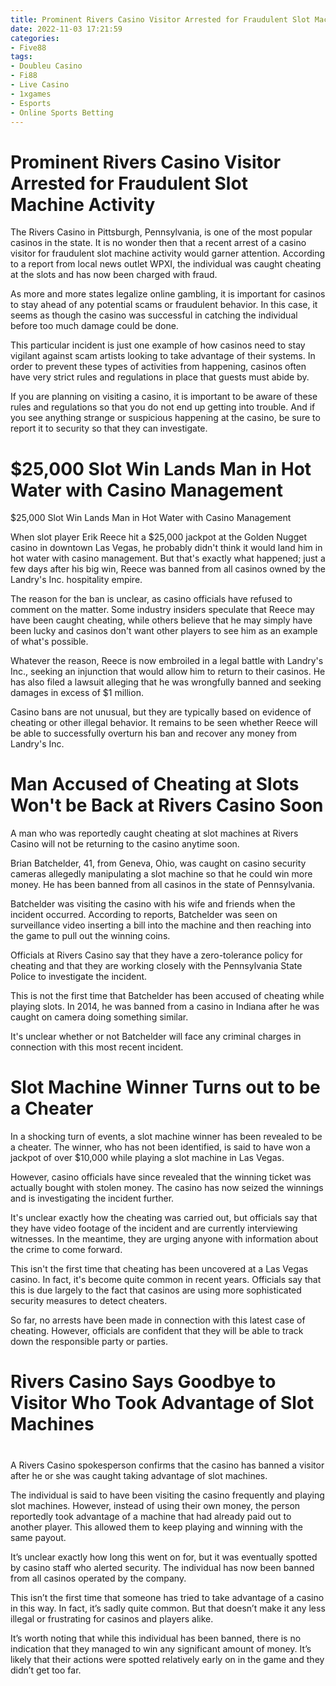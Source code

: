 ```yaml
---
title: Prominent Rivers Casino Visitor Arrested for Fraudulent Slot Machine Activity
date: 2022-11-03 17:21:59
categories:
- Five88
tags:
- Doubleu Casino
- Fi88
- Live Casino
- 1xgames
- Esports
- Online Sports Betting
---
```



#  Prominent Rivers Casino Visitor Arrested for Fraudulent Slot Machine Activity

The Rivers Casino in Pittsburgh, Pennsylvania, is one of the most popular casinos in the state. It is no wonder then that a recent arrest of a casino visitor for fraudulent slot machine activity would garner attention. According to a report from local news outlet WPXI, the individual was caught cheating at the slots and has now been charged with fraud.

As more and more states legalize online gambling, it is important for casinos to stay ahead of any potential scams or fraudulent behavior. In this case, it seems as though the casino was successful in catching the individual before too much damage could be done.

This particular incident is just one example of how casinos need to stay vigilant against scam artists looking to take advantage of their systems. In order to prevent these types of activities from happening, casinos often have very strict rules and regulations in place that guests must abide by.

If you are planning on visiting a casino, it is important to be aware of these rules and regulations so that you do not end up getting into trouble. And if you see anything strange or suspicious happening at the casino, be sure to report it to security so that they can investigate.

#  $25,000 Slot Win Lands Man in Hot Water with Casino Management

$25,000 Slot Win Lands Man in Hot Water with Casino Management

When slot player Erik Reece hit a $25,000 jackpot at the Golden Nugget casino in downtown Las Vegas, he probably didn't think it would land him in hot water with casino management. But that's exactly what happened; just a few days after his big win, Reece was banned from all casinos owned by the Landry's Inc. hospitality empire.

The reason for the ban is unclear, as casino officials have refused to comment on the matter. Some industry insiders speculate that Reece may have been caught cheating, while others believe that he may simply have been lucky and casinos don't want other players to see him as an example of what's possible.

Whatever the reason, Reece is now embroiled in a legal battle with Landry's Inc., seeking an injunction that would allow him to return to their casinos. He has also filed a lawsuit alleging that he was wrongfully banned and seeking damages in excess of $1 million.

Casino bans are not unusual, but they are typically based on evidence of cheating or other illegal behavior. It remains to be seen whether Reece will be able to successfully overturn his ban and recover any money from Landry's Inc.

#  Man Accused of Cheating at Slots Won't be Back at Rivers Casino Soon

A man who was reportedly caught cheating at slot machines at Rivers Casino will not be returning to the casino anytime soon.

Brian Batchelder, 41, from Geneva, Ohio, was caught on casino security cameras allegedly manipulating a slot machine so that he could win more money. He has been banned from all casinos in the state of Pennsylvania.

Batchelder was visiting the casino with his wife and friends when the incident occurred. According to reports, Batchelder was seen on surveillance video inserting a bill into the machine and then reaching into the game to pull out the winning coins.

Officials at Rivers Casino say that they have a zero-tolerance policy for cheating and that they are working closely with the Pennsylvania State Police to investigate the incident.

This is not the first time that Batchelder has been accused of cheating while playing slots. In 2014, he was banned from a casino in Indiana after he was caught on camera doing something similar.

It's unclear whether or not Batchelder will face any criminal charges in connection with this most recent incident.

#  Slot Machine Winner Turns out to be a Cheater

In a shocking turn of events, a slot machine winner has been revealed to be a cheater. The winner, who has not been identified, is said to have won a jackpot of over $10,000 while playing a slot machine in Las Vegas.

However, casino officials have since revealed that the winning ticket was actually bought with stolen money. The casino has now seized the winnings and is investigating the incident further.

It's unclear exactly how the cheating was carried out, but officials say that they have video footage of the incident and are currently interviewing witnesses. In the meantime, they are urging anyone with information about the crime to come forward.

This isn't the first time that cheating has been uncovered at a Las Vegas casino. In fact, it's become quite common in recent years. Officials say that this is due largely to the fact that casinos are using more sophisticated security measures to detect cheaters.

So far, no arrests have been made in connection with this latest case of cheating. However, officials are confident that they will be able to track down the responsible party or parties.

#  Rivers Casino Says Goodbye to Visitor Who Took Advantage of Slot Machines

#

A Rivers Casino spokesperson confirms that the casino has banned a visitor after he or she was caught taking advantage of slot machines.

The individual is said to have been visiting the casino frequently and playing slot machines. However, instead of using their own money, the person reportedly took advantage of a machine that had already paid out to another player. This allowed them to keep playing and winning with the same payout.

It’s unclear exactly how long this went on for, but it was eventually spotted by casino staff who alerted security. The individual has now been banned from all casinos operated by the company.

This isn’t the first time that someone has tried to take advantage of a casino in this way. In fact, it’s sadly quite common. But that doesn’t make it any less illegal or frustrating for casinos and players alike.

It’s worth noting that while this individual has been banned, there is no indication that they managed to win any significant amount of money. It’s likely that their actions were spotted relatively early on in the game and they didn’t get too far.
